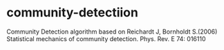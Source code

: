 community-detectiion
====================

Community Detection algorithm based on Reichardt J, Bornholdt S.(2006) Statistical mechanics of community detection. Phys. Rev. E 74: 016110 